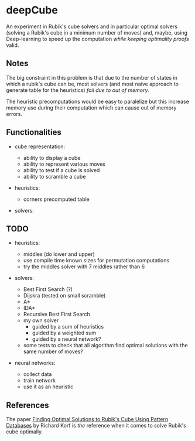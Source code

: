 # deepCube

An experiment in Rubik's cube solvers and in particular optimal solvers (solving a Rubik's cube in a minimum number of moves) and, maybe, using Deep-learning to speed up the computation *while keeping optimality proofs* valid.

## Notes

The big constraint in this problem is that due to the number of states in which a rubik's cube can be, most solvers (and most naive approach to generate table for the heuristics) *fail due to out of memory*.

The heuristic precomputations would be easy to paralelize but this increase memory use during their computation which can cause out of memory errors.

## Functionalities

- cube representation:
    - ability to display a cube
    - ability to represent various moves
    - ability to test if a cube is solved
    - ability to scramble a cube

- heuristics:
    - corners precomputed table

- solvers:

## TODO

- heuristics:
    - middles (do lower and upper)
    - use compile time known sizes for permutation computations
    - try the middles solver with 7 middles rather than 6

- solvers:
    - Best First Search (?)
    - Dijskra (tested on small scramble)
    - A*
    - IDA*
    - Recursive Best First Search
    - my own solver
        - guided by a sum of heuristics
        - guided by a weighted sum
        - guided by a neural network?
    - some tests to check that all algorithm find optimal solutions with the same number of moves?

- neural networks:
    - collect data
    - train network
    - use it as an heuristic

## References

The paper [Finding Optimal Solutions to Rubik's Cube Using Pattern Databases](https://www.cs.princeton.edu/courses/archive/fall06/cos402/papers/korfrubik.pdf) by Richard Korf is *the* reference when it comes to solve Rubik's cube optimally.
